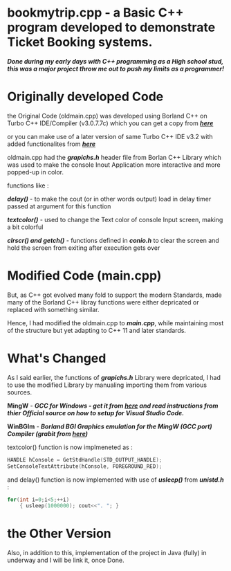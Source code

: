 # bookmytrip.cpp - a Basic C++ program developed to demonstrate Ticket Booking systems.

***Done during my early days with C++ programming as a High school stud, this was a major project throw me out to push my limits as a programmer!***

# Originally developed Code

the Original Code (oldmain.cpp) was developed using Borland C++ on Turbo C++ IDE/Compiler (v3.0.7.7c) which you can get a copy from ***[here](https://github.com/imAbhinavBharadwaj/bookmytrip.cpp/tree/main/cpp.sources)***

or you can make use of a later version of same Turbo C++ IDE v3.2 with added functionalites from ***[here](https://github.com/vineetchoudhary/turbocpp/releases/download/v3.2/Turbo.C.3.2.zip?raw=true&after=https://developerinsider.co/c-and-cpp-insider/)***

oldmain.cpp had the ***grapichs.h*** header file from Borlan C++ Library which was used to make the console Inout Application more interactive and more popped-up in color.

functions like :

***delay()*** - to make the cout (or in other words output) load in delay timer passed at argument for this function

***textcolor()*** -  used to change the Text color of console Input screen, making a bit colorful

***clrscr() and getch()*** - functions defined in ***conio.h*** to clear the screen and hold the screen from exiting after execution gets over

# Modified Code (main.cpp)

But, as C++ got evolved many fold to support the modern Standards, made many of the Borland C++ libray functions were either depricated or replaced with something similar.

Hence, I had modified the oldmain.cpp to ***main.cpp***, while maintaining most of the structure but yet adapting to C++ 11 and later standards.

# What's Changed

As I said earlier, the functions of ***grapichs.h*** Library were depricated, I had to use the modified Library by manualing importing them from various sources.

**MingW** - ***GCC for Windows - get it from [here](http://mingw-w64.org/doku.php/start) and read instructions from thier Official source on how to setup for Visual Studio Code.***

**WinBGIm** - ***Borland BGI Graphics emulation for the MingW (GCC port) Compiler (grabit from [here](http://winbgim.codecutter.org/V6_0/WinBGIm_Library6_0_Nov2005.zip))***

textcolor() function is now implmeneted as :

```c++
HANDLE hConsole = GetStdHandle(STD_OUTPUT_HANDLE);
SetConsoleTextAttribute(hConsole, FOREGROUND_RED);
```

and delay() function is now implemented with use of ***usleep()*** from ***unistd.h*** :

```c++
for(int i=0;i<5;++i)
	{ usleep(1000000); cout<<". "; }
```
	
# the Other Version

Also, in addition to this, implementation of the project in Java (fully) in underway and I will be link it, once Done.
